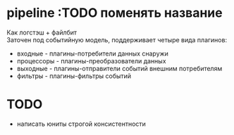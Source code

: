 # pipeline :TODO поменять название

Как логстэш + файлбит  
Заточен под событийную модель, поддерживает четыре вида плагинов:
 - входные - плагины-потребители данных снаружи
 - процессоры - плагины-преобразователи данных
 - выходные - плагины-отправители событий внешним потребителям
 - фильтры - плагины-фильтры событий


# TODO
 - написать юниты строгой консистентности
